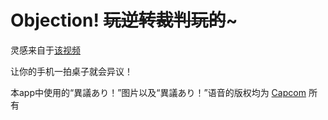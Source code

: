 # Objection! ~~玩逆转裁判玩的~~~

灵感来自于[该视频](https://www.bilibili.com/video/BV1Gm411R7tV)

让你的手机一拍桌子就会异议！

本app中使用的“異議あり！”图片以及“異議あり！”语音的版权均为 [Capcom](https://www.capcom.com/) 所有


